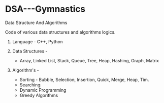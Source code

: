 # DSA---Gymnastics
Data Structure And Algorithms

Code of various data structures and algorithms logics.
1. Language - C++, Python

2. Data Structures - 
   - Array, Linked List, Stack, Queue, Tree, Heap, Hashing, Graph, Matrix

3. Algorithm's - 
    - Sorting - Bubble, Selection, Insertion, Quick, Merge, Heap, Tim.
    - Searching
    - Dynamic Programming
    - Greedy Algorithms
